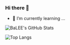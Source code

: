 ### Hi there 👋
- 🌱 I’m currently learning ...
<!--
**tidik/tidik** is a ✨ _special_ ✨ repository because its `README.md` (this file) appears on your GitHub profile.

Here are some ideas to get you started:

- 🔭 I’m currently working on ...
- 🌱 I’m currently learning ...
- 👯 I’m looking to collaborate on ...
- 🤔 I’m looking for help with ...
- 💬 Ask me about ...
- 📫 How to reach me: ...
- 😄 Pronouns: ...
- ⚡ Fun fact: ...
-->

![BaLEE's GitHub Stats](https://github-readme-stats.vercel.app/api?username=tidik&show_icons=true&theme=ambient_gradient)

![Top Langs](https://github-readme-stats.vercel.app/api/top-langs/?username=tidik&theme=calm&layout=compact)
